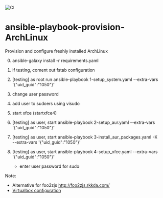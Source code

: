 ![CI](https://github.com/kentahikaru/ansible-playbook-provision-ArchLinux/workflows/CI/badge.svg)

# ansible-playbook-provision-ArchLinux
Provision and configure freshly installed ArchLinux

0. ansible-galaxy install -r requirements.yaml
1. if testing, coment out fstab configuration

2. [testing] as root run ansible-playbook 1-setup_system.yaml --extra-vars '{"uid_guid":"1050"}'

3. change user password
4. add user to sudoers using visudo

5. start xfce (startxfce4)
6. [testing] as user, start ansible-playbook 2-setup_aur.yaml --extra-vars '{"uid_guid":"1050"}'
7. [testing] as user, start ansible-playbook 3-install_aur_packages.yaml -K --extra-vars '{"uid_guid":"1050"}'
8. [testing] as user, start ansible-playbook 4-setup_xfce.yaml --extra-vars '{"uid_guid":"1050"}'
    * enter user password for sudo


Note:
* Alternative for foo2zjs   http://foo2zjs.rkkda.com/
* [Virtualbox configuration](https://www.virtualbox.org/manual/ch08.html)
